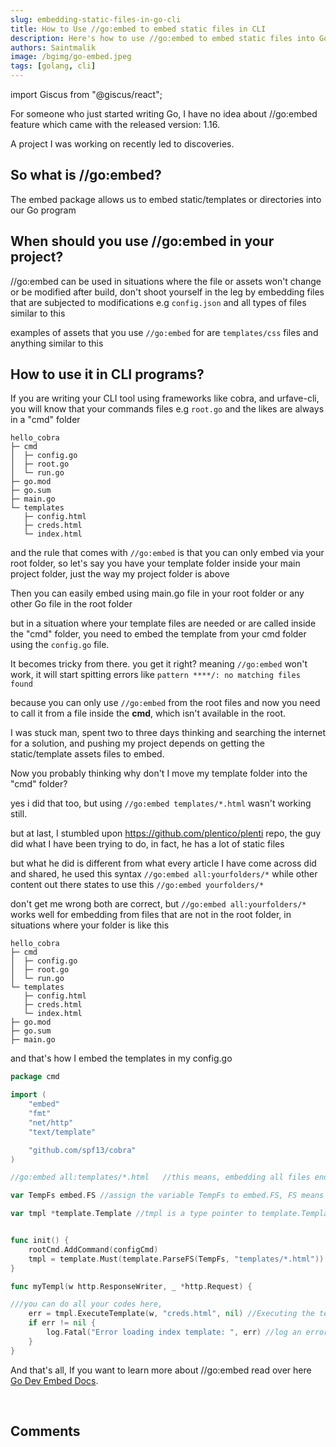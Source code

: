 ```yaml
---
slug: embedding-static-files-in-go-cli
title: How to Use //go:embed to embed static files in CLI
description: Here's how to use //go:embed to embed static files into Go programs or Go binaries
authors: Saintmalik
image: /bgimg/go-embed.jpeg
tags: [golang, cli]
---
```


import Giscus from "@giscus/react";

For someone who just started writing Go, I have no idea about //go:embed feature which came with the released version: 1.16.

A project I was working on recently led to discoveries.

<!--truncate-->

## So what is //go:embed?

The embed package allows us to embed static/templates or directories into our Go program

## When should you use //go:embed in your project?
//go:embed can be used in situations where the file or assets won't change or be modified after build, don't shoot yourself in the leg by embedding files that are subjected to modifications e.g ```config.json``` and all types of files similar to this

examples of assets that you use ```//go:embed``` for are ```templates/css``` files and anything similar to this

## How to use it in CLI programs?

If you are writing your CLI tool using frameworks like cobra, and urfave-cli, you will know that your commands files e.g ```root.go``` and the likes are always in a "cmd" folder

```mdx
hello_cobra
├─ cmd
│  ├─ config.go
│  ├─ root.go
│  └─ run.go
├─ go.mod
├─ go.sum
├─ main.go
└─ templates
   ├─ config.html
   ├─ creds.html
   └─ index.html
```

and the rule that comes with ```//go:embed``` is that you can only embed via your root folder, so let's say you have your template folder inside your main project folder, just the way my project folder is above

Then you can easily embed using main.go file in your root folder or any other Go file in the root folder

but in a situation where your template files are needed or are called inside the "cmd" folder, you need to embed the template from your cmd folder using the ```config.go``` file.

It becomes tricky from there. you get it right? meaning  ```//go:embed``` won't work, it will start spitting errors like ```pattern ****/: no matching files found```

because you can only use ```//go:embed``` from the root files and now you need to call it from a file inside the **cmd**, which isn't available in the root.

I was stuck man, spent two to three days thinking and searching the internet for a solution, and pushing my project depends on getting the static/template assets files to embed.

Now you probably thinking why don't I move my template folder into the "cmd" folder?

yes i did that too, but using   ```//go:embed templates/*.html``` wasn't working still.

but at last, I stumbled upon <a href="https://github.com/plentico/plenti">https://github.com/plentico/plenti repo</a>, the guy did what I have been trying to do, in fact, he has a lot of static files

but what he did is different from what every article I have come across did and shared, he used this syntax ```//go:embed all:yourfolders/*``` while other content out there states to use this ```//go:embed yourfolders/*```

don't get me wrong both are correct, but ```//go:embed all:yourfolders/*```  works well for embedding from files that are not in the root folder, in situations where your folder is like this

```mdx
hello_cobra
├─ cmd
│  ├─ config.go
│  ├─ root.go
│  └─ run.go
└─ templates
   ├─ config.html
   ├─ creds.html
   └─ index.html
├─ go.mod
├─ go.sum
├─ main.go
```

and that's how I embed the templates in my config.go

```go title="hello_cobra/cmd/config.go"
package cmd

import (
    "embed"
    "fmt"
    "net/http"
    "text/template"

    "github.com/spf13/cobra"
)

//go:embed all:templates/*.html   //this means, embedding all files ending with ".html"  in the templates folder even when ignored

var TempFs embed.FS //assign the variable TempFs to embed.FS, FS means (File System)

var tmpl *template.Template //tmpl is a type pointer to template.Template,


func init() {
    rootCmd.AddCommand(configCmd)
    tmpl = template.Must(template.ParseFS(TempFs, "templates/*.html"))
}

func myTempl(w http.ResponseWriter, _ *http.Request) {

///you can do all your codes here,
    err = tmpl.ExecuteTemplate(w, "creds.html", nil) //Executing the template
    if err != nil {
        log.Fatal("Error loading index template: ", err) //log an error, if the template cant be started
    }
}
```

And that's all, If you want to learn more about //go:embed read over here <a href="https://pkg.go.dev/embed" target="_blank">Go Dev Embed Docs</a>.

<br/>
<h2>Comments</h2>
<Giscus
id="comments"
repo="saintmalik/blog.saintmalik.me"
repoId="MDEwOlJlcG9zaXRvcnkzOTE0MzQyOTI="
category="General"
categoryId="DIC_kwDOF1TQNM4CQ8lN"
mapping="title"
term="Comments"
reactionsEnabled="1"
emitMetadata="0"
inputPosition="top"
theme="preferred_color_scheme"
lang="en"
loading="lazy"
crossorigin="anonymous"
    />